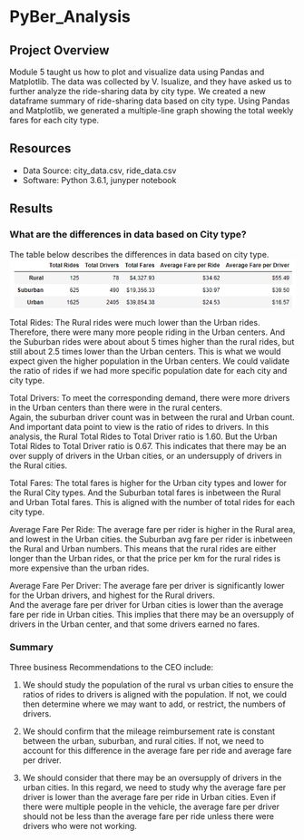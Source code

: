 # PyBer_Analysis


## Project Overview
Module 5 taught us how to plot and visualize data using Pandas and Matplotlib.
The data was collected by V. Isualize, and they have asked us to further analyze the ride-sharing data by city type.
We created a new dataframe summary of ride-sharing data based on city type.
Using Pandas and Matplotlib, we generated a multiple-line graph showing the total weekly fares for each city type.



## Resources
- Data Source: city_data.csv, ride_data.csv
- Software: Python 3.6.1, junyper notebook

## Results

### What are the differences in data based on City type?


The table below describes the differences in data based on city type.
![Graph](/Resources/Table.PNG)

Total Rides:  The Rural rides were much lower than the Urban rides.  Therefore, there were many more people riding in the Urban centers.
And the Suburban rides were about about 5 times higher than the rural rides, but still about 2.5 times lower than the Urban centers.
This is what we would expect given the higher population in the Urban centers.  We could validate the ratio of rides if we had more specific population
date for each city and city type.  

Total Drivers:  To meet the corresponding demand, there were more drivers in the Urban centers than there were in the rural centers.  
Again, the suburban driver count was in between the rural and Urban count.
And important data point to view is the ratio of rides to drivers.  In this analysis, the Rural Total Rides to Total Driver ratio is 1.60.
But the Urban Total Rides to Total Driver ratio is 0.67.  This indicates that there may be an over supply of drivers in the Urban cities, or an
undersupply of drivers in the Rural cities.


Total Fares:
The total fares is higher for the Urban city types and lower for the Rural City types.
And the Suburban total fares is inbetween the Rural and Urban Total fares. 
This is aligned with the number of total rides for each city type.



Average Fare Per Ride:
The average fare per rider is higher in the Rural area, and lowest in the Urban cities.
the Suburban avg fare per rider is inbetween the Rural and Urban numbers.
This means that the rural rides are either longer than the Urban rides, or that the price per km for the rural rides is more expensive than the urban rides.


Average Fare Per Driver:
The average fare per  driver is significantly lower for the Urban drivers, and highest for the Rural drivers.  
And the average fare per driver for Urban cities is lower than the average fare per ride in Urban cities.
This implies that there may be an oversupply of drivers in the Urban center, and that some drivers earned no fares.


### Summary

Three business Recommendations to the CEO include:

1.  We should study the population of the rural vs urban cities to ensure the ratios of rides to drivers is aligned with the population.
If not, we could then determine where we may want to add, or restrict, the numbers of drivers.

2.  We should confirm that the mileage reimbursement rate is constant between the urban, suburban, and rural cities.  If not, we need to account
for this difference in the average fare per ride and average fare per driver.

3.  We should consider that there may be an oversupply of drivers in the urban cities.  In this regard, we need to study why the average fare per driver
is lower than the average fare per ride in Urban cities.  Even if there were multiple people in the vehicle, the average fare per driver should not be less than the average
fare per ride unless there were drivers who were not working.
